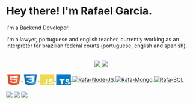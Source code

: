 <h1>Hey there! I'm Rafael Garcia.</h1>

<p>I'm a Backend Developer.

I'm a lawyer, portuguese and english teacher, currently working as an interpreter for brazilian federal courts (portuguese, english and spanish).<br>
  .</p>

<div align="center">
  <a href="https://github.com/rafaelgarnasci">
  <img height="160em" src="https://github-readme-stats.vercel.app/api?username=rafaelgarnasci&show_icons=true&theme=dracula&include_all_commits=true&count_private=true"/>
  <img height="160em" src="https://github-readme-stats.vercel.app/api/top-langs/?username=rafaelgarnasci&layout=compact&langs_count=7&theme=dracula"/>
</div>
  <div style="display: inline_block"><br>
 
  
  <img align="center" alt="Rafa-HTML" height="30" width="40" src="https://raw.githubusercontent.com/devicons/devicon/master/icons/html5/html5-original.svg">
  <img align="center" alt="Rafa-CSS" height="30" width="40" src="https://raw.githubusercontent.com/devicons/devicon/master/icons/css3/css3-original.svg">
  <img align="center" alt="Rafa-Js" height="30" width="40" src="https://raw.githubusercontent.com/devicons/devicon/master/icons/javascript/javascript-plain.svg">
  <img align="center" alt="Rafa-Ts" height="30" width="40" src="https://raw.githubusercontent.com/devicons/devicon/master/icons/typescript/typescript-plain.svg">
  <img align="center" alt="Rafa-Node-JS" height="30" width="40" src="https://cdn.jsdelivr.net/gh/devicons/devicon/icons/nodejs/nodejs-original.svg">      
  <img align="center" alt="Rafa-Mongo" height="30" width="40" src="https://cdn.jsdelivr.net/gh/devicons/devicon/icons/mongodb/mongodb-original.svg">
  <img align="center" alt="Rafa-SQL" height="30" width="40" src="https://cdn.jsdelivr.net/gh/devicons/devicon/icons/mysql/mysql-original.svg">
  
                                                                                                                                             
</div>
                                                                                                                                           <br>
 <div> 
  <a href="https://instagram.com/rafaelgarnasci" target="_blank"><img src="https://img.shields.io/badge/-Instagram-%23E4405F?style=for-the-badge&logo=instagram&logoColor=white" target="_blank"></a>
  <a href = "mailto:rafael.garnasci@gmail.com"><img src="https://img.shields.io/badge/-Gmail-%23333?style=for-the-badge&logo=gmail&logoColor=white" target="_blank"></a>
  <a href="https://www.linkedin.com/in/rafaelgarnasci" target="_blank"><img src="https://img.shields.io/badge/-LinkedIn-%230077B5?style=for-the-badge&logo=linkedin&logoColor=white" target="_blank"></a> 
                                                                                                                                           
<!--  ![Snake animation](https://github.com/rafaelgarnasci/rafaelgarnasci/blob/output/github-contribution-grid-snake.svg) -->
